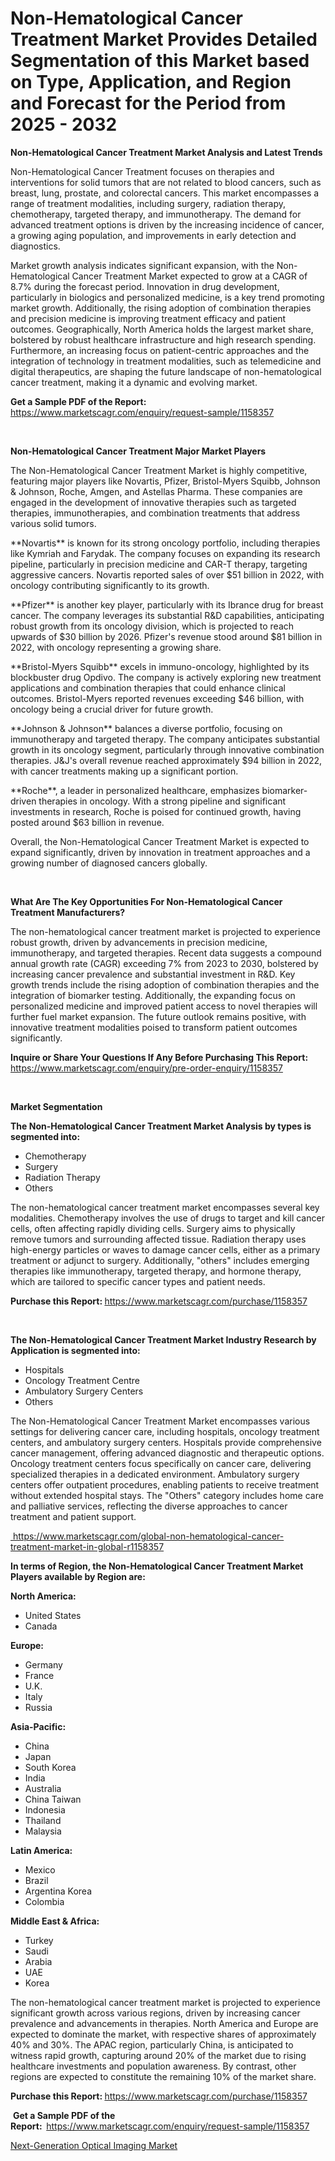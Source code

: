 <p><h1>Non-Hematological Cancer Treatment Market Provides Detailed Segmentation of this Market based on Type, Application, and Region and Forecast for the Period from 2025 - 2032</h1></p><p><strong>Non-Hematological Cancer Treatment Market Analysis and Latest Trends</strong></p>
<p><p>Non-Hematological Cancer Treatment focuses on therapies and interventions for solid tumors that are not related to blood cancers, such as breast, lung, prostate, and colorectal cancers. This market encompasses a range of treatment modalities, including surgery, radiation therapy, chemotherapy, targeted therapy, and immunotherapy. The demand for advanced treatment options is driven by the increasing incidence of cancer, a growing aging population, and improvements in early detection and diagnostics.</p><p>Market growth analysis indicates significant expansion, with the Non-Hematological Cancer Treatment Market expected to grow at a CAGR of 8.7% during the forecast period. Innovation in drug development, particularly in biologics and personalized medicine, is a key trend promoting market growth. Additionally, the rising adoption of combination therapies and precision medicine is improving treatment efficacy and patient outcomes. Geographically, North America holds the largest market share, bolstered by robust healthcare infrastructure and high research spending. Furthermore, an increasing focus on patient-centric approaches and the integration of technology in treatment modalities, such as telemedicine and digital therapeutics, are shaping the future landscape of non-hematological cancer treatment, making it a dynamic and evolving market.</p></p>
<p><strong>Get a Sample PDF of the Report:&nbsp;</strong> <a href="https://www.marketscagr.com/enquiry/request-sample/1158357?utm_campaign=2990&utm_medium=2&utm_source=Github&utm_content=ia&utm_term=21032025&utm_id=non-hematological-cancer-treatment">https://www.marketscagr.com/enquiry/request-sample/1158357</a></p>
<p>&nbsp;</p>
<p><strong>Non-Hematological Cancer Treatment Major Market Players</strong></p>
<p><p>The Non-Hematological Cancer Treatment Market is highly competitive, featuring major players like Novartis, Pfizer, Bristol-Myers Squibb, Johnson & Johnson, Roche, Amgen, and Astellas Pharma. These companies are engaged in the development of innovative therapies such as targeted therapies, immunotherapies, and combination treatments that address various solid tumors.</p><p>**Novartis** is known for its strong oncology portfolio, including therapies like Kymriah and Farydak. The company focuses on expanding its research pipeline, particularly in precision medicine and CAR-T therapy, targeting aggressive cancers. Novartis reported sales of over $51 billion in 2022, with oncology contributing significantly to its growth.</p><p>**Pfizer** is another key player, particularly with its Ibrance drug for breast cancer. The company leverages its substantial R&D capabilities, anticipating robust growth from its oncology division, which is projected to reach upwards of $30 billion by 2026. Pfizer's revenue stood around $81 billion in 2022, with oncology representing a growing share.</p><p>**Bristol-Myers Squibb** excels in immuno-oncology, highlighted by its blockbuster drug Opdivo. The company is actively exploring new treatment applications and combination therapies that could enhance clinical outcomes. Bristol-Myers reported revenues exceeding $46 billion, with oncology being a crucial driver for future growth.</p><p>**Johnson & Johnson** balances a diverse portfolio, focusing on immunotherapy and targeted therapy. The company anticipates substantial growth in its oncology segment, particularly through innovative combination therapies. J&J's overall revenue reached approximately $94 billion in 2022, with cancer treatments making up a significant portion.</p><p>**Roche**, a leader in personalized healthcare, emphasizes biomarker-driven therapies in oncology. With a strong pipeline and significant investments in research, Roche is poised for continued growth, having posted around $63 billion in revenue.</p><p>Overall, the Non-Hematological Cancer Treatment Market is expected to expand significantly, driven by innovation in treatment approaches and a growing number of diagnosed cancers globally.</p></p>
<p>&nbsp;</p>
<p><strong>What Are The Key Opportunities For Non-Hematological Cancer Treatment Manufacturers?</strong></p>
<p><p>The non-hematological cancer treatment market is projected to experience robust growth, driven by advancements in precision medicine, immunotherapy, and targeted therapies. Recent data suggests a compound annual growth rate (CAGR) exceeding 7% from 2023 to 2030, bolstered by increasing cancer prevalence and substantial investment in R&D. Key growth trends include the rising adoption of combination therapies and the integration of biomarker testing. Additionally, the expanding focus on personalized medicine and improved patient access to novel therapies will further fuel market expansion. The future outlook remains positive, with innovative treatment modalities poised to transform patient outcomes significantly.</p></p>
<p><strong>Inquire or Share Your Questions If Any Before Purchasing This Report:</strong> <a href="https://www.marketscagr.com/enquiry/pre-order-enquiry/1158357?utm_campaign=2990&utm_medium=2&utm_source=Github&utm_content=ia&utm_term=21032025&utm_id=non-hematological-cancer-treatment">https://www.marketscagr.com/enquiry/pre-order-enquiry/1158357</a></p>
<p>&nbsp;</p>
<p><strong>Market Segmentation</strong></p>
<p><strong>The Non-Hematological Cancer Treatment Market Analysis by types is segmented into:</strong></p>
<p><ul><li>Chemotherapy</li><li>Surgery</li><li>Radiation Therapy</li><li>Others</li></ul></p>
<p><p>The non-hematological cancer treatment market encompasses several key modalities. Chemotherapy involves the use of drugs to target and kill cancer cells, often affecting rapidly dividing cells. Surgery aims to physically remove tumors and surrounding affected tissue. Radiation therapy uses high-energy particles or waves to damage cancer cells, either as a primary treatment or adjunct to surgery. Additionally, "others" includes emerging therapies like immunotherapy, targeted therapy, and hormone therapy, which are tailored to specific cancer types and patient needs.</p></p>
<p><strong>Purchase this Report:&nbsp;</strong><a href="https://www.marketscagr.com/purchase/1158357?utm_campaign=2990&utm_medium=2&utm_source=Github&utm_content=ia&utm_term=21032025&utm_id=non-hematological-cancer-treatment">https://www.marketscagr.com/purchase/1158357</a></p>
<p>&nbsp;</p>
<p><strong>The Non-Hematological Cancer Treatment Market Industry Research by Application is segmented into:</strong></p>
<p><ul><li>Hospitals</li><li>Oncology Treatment Centre</li><li>Ambulatory Surgery Centers</li><li>Others</li></ul></p>
<p><p>The Non-Hematological Cancer Treatment Market encompasses various settings for delivering cancer care, including hospitals, oncology treatment centers, and ambulatory surgery centers. Hospitals provide comprehensive cancer management, offering advanced diagnostic and therapeutic options. Oncology treatment centers focus specifically on cancer care, delivering specialized therapies in a dedicated environment. Ambulatory surgery centers offer outpatient procedures, enabling patients to receive treatment without extended hospital stays. The "Others" category includes home care and palliative services, reflecting the diverse approaches to cancer treatment and patient support.</p></p>
<p><a href="https://www.marketscagr.com/global-non-hematological-cancer-treatment-market-in-global-r1158357?utm_campaign=2990&utm_medium=2&utm_source=Github&utm_content=ia&utm_term=21032025&utm_id=non-hematological-cancer-treatment">&nbsp;https://www.marketscagr.com/global-non-hematological-cancer-treatment-market-in-global-r1158357</a></p>
<p><strong>In terms of Region, the Non-Hematological Cancer Treatment Market Players available by Region are:</strong></p>
<p>
    <p> <strong> North America: </strong>
        <ul>
            <li>United States</li>
            <li>Canada</li>
        </ul>
        </p> 
    <p> <strong> Europe: </strong>
        <ul>
            <li>Germany</li>
            <li>France</li>
            <li>U.K.</li>
            <li>Italy</li>
            <li>Russia</li>
        </ul>
        </p> 
    <p> <strong> Asia-Pacific: </strong>
        <ul>
            <li>China</li>
            <li>Japan</li>
            <li>South Korea</li>
            <li>India</li>
            <li>Australia</li>
            <li>China Taiwan</li>
            <li>Indonesia</li>
            <li>Thailand</li>
            <li>Malaysia</li>
        </ul>
        </p> 
    <p> <strong> Latin America: </strong>
        <ul>
            <li>Mexico</li>
            <li>Brazil</li>
            <li>Argentina Korea</li>
            <li>Colombia</li>
        </ul>
        </p> 
    <p> <strong> Middle East & Africa: </strong>
        <ul>
            <li>Turkey</li>
            <li>Saudi</li>
            <li>Arabia</li>
            <li>UAE</li>
            <li>Korea</li>
        </ul>
    </p>
    </p>
<p><p>The non-hematological cancer treatment market is projected to experience significant growth across various regions, driven by increasing cancer prevalence and advancements in therapies. North America and Europe are expected to dominate the market, with respective shares of approximately 40% and 30%. The APAC region, particularly China, is anticipated to witness rapid growth, capturing around 20% of the market due to rising healthcare investments and population awareness. By contrast, other regions are expected to constitute the remaining 10% of the market share.</p></p>
<p><strong>Purchase this Report: </strong><a href="https://www.marketscagr.com/purchase/1158357?utm_campaign=2990&utm_medium=2&utm_source=Github&utm_content=ia&utm_term=21032025&utm_id=non-hematological-cancer-treatment">https://www.marketscagr.com/purchase/1158357</a></p>
<p>&nbsp;<strong>Get a Sample PDF of the Report:&nbsp;&nbsp;</strong><a href="https://www.marketscagr.com/enquiry/request-sample/1158357?utm_campaign=2990&utm_medium=2&utm_source=Github&utm_content=ia&utm_term=21032025&utm_id=non-hematological-cancer-treatment">https://www.marketscagr.com/enquiry/request-sample/1158357</a></p>
<p><strong></strong></p>
<p><p><a href="https://github.com/scaseiargas/Market-Research-Report-List-1/blob/main/next-generation-optical-imaging-market.md?utm_campaign=2990&utm_medium=2&utm_source=Github&utm_content=ia&utm_term=21032025&utm_id=non-hematological-cancer-treatment">Next-Generation Optical Imaging Market</a></p></p>